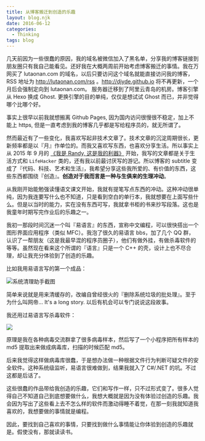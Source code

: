```yaml
---
title: 从博客搬迁到创造的乐趣
layout: blog.njk
date: 2016-06-12
categories:
  - Thinking
tags: blog
---
```

几天前因为一些很蠢的原因，我的域名被微信加入了黑名单，分享我的博客链接到朋友圈只有我自己能看见。还好我在大概两周前开始考虑博客搬迁的事情。我在万网买了 lutaonan.com 的域名，以后只要访问这个域名就能直接访问我的博客，RSS 地址为 http://lutaonan.com/rss 。http://djyde.github.io 将不再更新，一个月后会强制定向到 lutaonan.com。 服务器迁移到了阿里云青岛的机房。博客引擎从 Hexo 换成 Ghost. 更换引擎的目的单纯，仅仅是想试试 Ghost 而已，并非觉得哪个比哪个好。

事实上很早以前我就想搬离 Github Pages, 因为国内访问很慢很不稳定，加上不能上 https, 但是一直考虑到我的博客几乎都是写给程序员的，就无所谓了。

然而最近有了一些变化，我喜欢写起非技术文章了。技术文章的沉淀周期很长，更新频率都是以『月』作单位的。而我又喜欢写东西，也喜欢分享生活。所以事实上从 2015 年 9 月的 [《我是 Randy, 这是我的利器》](http://lutaonan.com/my-liqi/) 开始，我写的文章都是关于生活方式和 `LifeHacker` 类的，还有我以前最讨厌写的游记。所以博客的 subtitle 变成了『代码、科技、艺术和生活』，我希望分享这些我所爱的、有价值的东西，这些东西都围绕『创造』。**创造对于我而言是一种与生俱来的生理冲动**。

从我刚开始能勉强读懂语文课文开始，我就有提笔写点东西的冲动。这种冲动很单纯，因为我连要写什么也不知道，只是看到空白的单行本，我就想要在上面写些什么。但是以当时的能力，实在没有东西可写，我就拿书柜的书来抄写段落。这也是我童年时期写完作业后的乐趣之一。

我初一那段时间沉迷一个叫『易语言』的东西，宣称中文编程，可以很快搭出一个图形界面应用程序（类似 MFC）。我泡了很久的易语言 bbs，加了几个 QQ 群，认识了一帮朋友（这是我最早混的程序员圈子），他们有做外挂，有做杀毒软件的等等。虽然现在看来这个所谓的『语言』只是一个 C++ 的壳，设计上也不尽合理，却让我充分体验到了创造的乐趣。

比如我用易语言写的第一个成品：

![系统清理助手截图](https://gbstatic.djyde.com/blog/20090831_101339_392.gif)

简单来说就是用来清缓存的，改编自曾经很火的『删除系统垃圾的批处理』。至于为什么叫网帝... It's a long story. 以后有机会可以专门说说这段故事。

我还用过易语言写杀毒软件：

![](https://gbstatic.djyde.com/blog/20100321_192143_686.gif)

原理是我在各种病毒交流群拿了很多病毒样本，然后写了一个小程序把所有样本的 md5 提取出来做成病毒库，扫描的时候匹配 md5。

后来我觉得这样做病毒库很蠢，于是想办法做一种根据文件行为判断可疑文件的安全软件。这种系统级监听，易语言很难做到，结果我就入了 C#/.NET 的坑。不过这都是后话了。

这些很蠢的作品带给我创造的乐趣，它们和写作一样，只不过形式变了。很多人觉得自己不知道自己到底想要做什么，我想大概就是因为没有体验过创造的乐趣。我会因为写出了这些看上去不怎么样的软件而激动得睡不着觉，在那一刻我就知道我喜欢的，我想要做的事情就是编程。

因此，要找到自己喜欢的事情，只要找到做什么事情能让你体验到创造的乐趣就是。假使没有，那就读读书。